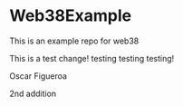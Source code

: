 # Web38Example
This is an example repo for web38


This is a test change! testing testing testing! 


Oscar Figueroa

2nd addition